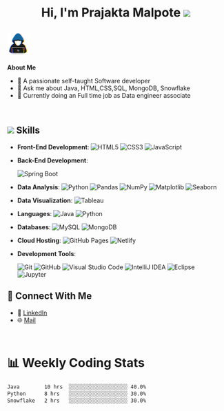 <h1 align="center"><b>Hi, I'm Prajakta Malpote</b> <img src="https://media.giphy.com/media/hvRJCLFzcasrR4ia7z/giphy.gif" width="35"></h1>


## <picture><img src = "https://raw.githubusercontent.com/b1ink0/b1ink0/main/assets/about_me.gif" width = 50px></picture> 

**About Me**


- 🔭 A passionate self-taught Software developer
- 💬 Ask me about Java, HTML,CSS,SQL, MongoDB, Snowflake
- 🌱 Currently doing an Full time job as Data engineer associate

<br>

## <img src="https://media2.giphy.com/media/QssGEmpkyEOhBCb7e1/giphy.gif?cid=ecf05e47a0n3gi1bfqntqmob8g9aid1oyj2wr3ds3mg700bl&rid=giphy.gif" width="25"> **Skills**

<p align="center">
  
- **Front-End Development**:
  ![HTML5](https://img.shields.io/badge/HTML5%20-%23E34F26.svg?style=for-the-badge&logo=html5&logoColor=white)
  ![CSS3](https://img.shields.io/badge/CSS%20-%231572B6.svg?style=for-the-badge&logo=css3&logoColor=white)
  ![JavaScript](https://img.shields.io/badge/JavaScript%20-%23F7DF1E.svg?style=for-the-badge&logo=javascript&logoColor=black)


- **Back-End Development**:

  ![Spring Boot](https://img.shields.io/badge/Spring%20Boot-%236DB33F.svg?style=for-the-badge&logo=spring-boot&logoColor=white)


- **Data Analysis**:
  ![Python](https://img.shields.io/badge/Python-%2314354C.svg?style=for-the-badge&logo=python&logoColor=white)
  ![Pandas](https://img.shields.io/badge/Pandas-%231DAA00.svg?style=for-the-badge&logo=pandas&logoColor=white)
  ![NumPy](https://img.shields.io/badge/NumPy-%23013243.svg?style=for-the-badge&logo=numpy&logoColor=white)
  ![Matplotlib](https://img.shields.io/badge/Matplotlib-%230C4C1A.svg?style=for-the-badge&logo=matplotlib&logoColor=white)
  ![Seaborn](https://img.shields.io/badge/Seaborn-%230E4F73.svg?style=for-the-badge&logo=seaborn&logoColor=white)

- **Data Visualization**:
  ![Tableau](https://img.shields.io/badge/Power%20BI-%23F2C94C.svg?style=for-the-badge&logo=powerbi&logoColor=black)

- **Languages**:
  ![Java](https://img.shields.io/badge/JAVA%20-%2300599C.svg?style=for-the-badge&logo=java&logoColor=white)
  ![Python](https://img.shields.io/badge/Python%20-%2314354C.svg?style=for-the-badge&logo=python&logoColor=white)

- **Databases**:
  ![MySQL](https://img.shields.io/badge/MySQL-%2300f.svg?style=for-the-badge&logo=mysql&logoColor=white)
  ![MongoDB](https://img.shields.io/badge/MongoDB-%2347A248.svg?style=for-the-badge&logo=mongodb&logoColor=white)


- **Cloud Hosting**:
  ![GitHub Pages](https://img.shields.io/badge/GitHub%20Pages-%23327FC7.svg?style=for-the-badge&logo=github&logoColor=white&color=black)
  ![Netlify](https://img.shields.io/badge/netlify%20-%231572B6.svg?style=for-the-badge&logo=netlify&logoColor=white&color=black)

- **Development Tools**:

  ![Git](https://img.shields.io/badge/git-%23F05033.svg?style=for-the-badge&logo=git&logoColor=white)
  ![GitHub](https://img.shields.io/badge/github-%23121011.svg?style=for-the-badge&logo=github&logoColor=white)
  ![Visual Studio Code](https://img.shields.io/badge/Visual%20Studio%20Code-0078d7.svg?style=for-the-badge&logo=visual-studio-code&logoColor=white)
  ![IntelliJ IDEA](https://img.shields.io/badge/IntelliJ%20IDEA-000000.svg?style=for-the-badge&logo=intellijidea&logoColor=white)
  ![Eclipse](https://img.shields.io/badge/Eclipse-2C2255?style=for-the-badge&logo=eclipse&logoColor=white)
  ![Jupyter](https://img.shields.io/badge/Jupyter-%23F37626.svg?style=for-the-badge&logo=jupyter&logoColor=white)

</p>



## 💬 Connect With Me

- 💼 [LinkedIn](https://www.linkedin.com/in/prajakta-malpote-4b9b1917b/)
- 🌐 [Mail](prajaktamalpote@gmail.com)

<br>

# 📊 Weekly Coding Stats
<!--START_SECTION:waka-->
```text
Java        10 hrs  ░░░░░░░░░░░░░░░░░░░ 40.0%
Python      8 hrs   ░░░░░░░░░░░░░░░░░░░ 30.0%
Snowflake   2 hrs   ░░░░░░░░░░░░░░░░░░░ 30.0%
